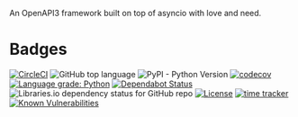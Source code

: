 An OpenAPI3 framework built on top of asyncio with love and need.

# Badges

[![CircleCI](https://circleci.com/gh/kornicameister/axion/tree/master.svg?style=shield)](https://circleci.com/gh/kornicameister/axion/tree/master)
![GitHub top language](https://img.shields.io/github/languages/top/kornicameister/axion)
![PyPI - Python Version](https://img.shields.io/pypi/pyversions/axion)
[![codecov](https://codecov.io/gh/kornicameister/axion/branch/master/graph/badge.svg)](https://codecov.io/gh/kornicameister/axion)
[![Language grade: Python](https://img.shields.io/lgtm/grade/python/g/kornicameister/axion.svg?logo=lgtm&logoWidth=18)](https://lgtm.com/projects/g/kornicameister/axion/context:python)
[![Dependabot Status](https://api.dependabot.com/badges/status?host=github&repo=kornicameister/axion)](https://dependabot.com)
![Libraries.io dependency status for GitHub repo](https://img.shields.io/librariesio/github/kornicameister/axion)
[![License](https://img.shields.io/github/license/kornicameister/axion.svg)](https://github.com/kornicameister/axion/blob/master/LICENSE)
[![time tracker](https://wakatime.com/badge/github/kornicameister/axion.svg)](https://wakatime.com/badge/github/kornicameister/axion)
[![Known Vulnerabilities](https://snyk.io/test/github/kornicameister/axion/badge.svg?targetFile=requirements.txt)](https://snyk.io/test/github/kornicameister/axion?targetFile=requirements.txt)
